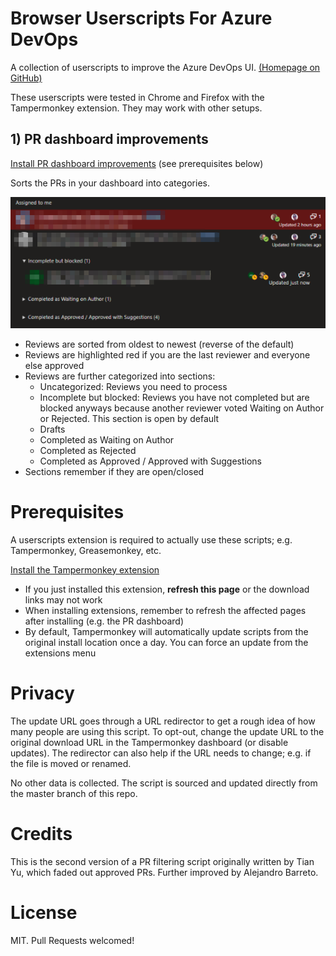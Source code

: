 # Browser Userscripts For Azure DevOps

A collection of userscripts to improve the Azure DevOps UI. [(Homepage on GitHub)](https://github.com/alejandro5042/azdo-userscripts)

These userscripts were tested in Chrome and Firefox with the Tampermonkey extension. They may work with other setups.

## 1) PR dashboard improvements

[Install PR dashboard improvements](https://github.com/alejandro5042/azdo-userscripts/raw/master/src/azdo-pr-dashboard.user.js) (see prerequisites below)

Sorts the PRs in your dashboard into categories. 

![(Picture of an example dashboard)](static/azdo-pr-dashboard-example.png)

- Reviews are sorted from oldest to newest (reverse of the default)
- Reviews are highlighted red if you are the last reviewer and everyone else approved
- Reviews are further categorized into sections:
  - Uncategorized: Reviews you need to process
  - Incomplete but blocked: Reviews you have not completed but are blocked anyways because another reviewer voted Waiting on Author or Rejected. This section is open by default
  - Drafts
  - Completed as Waiting on Author
  - Completed as Rejected
  - Completed as Approved / Approved with Suggestions
- Sections remember if they are open/closed

# Prerequisites
A userscripts extension is required to actually use these scripts; e.g. Tampermonkey, Greasemonkey, etc.

[Install the Tampermonkey extension](https://tampermonkey.net/)

- If you just installed this extension, **refresh this page** or the download links may not work
- When installing extensions, remember to refresh the affected pages after installing (e.g. the PR dashboard)
- By default, Tampermonkey will automatically update scripts from the original install location once a day. You can force an update from the extensions menu

# Privacy
The update URL goes through a URL redirector to get a rough idea of how many people are using this script. To opt-out, change the update URL to the original download URL in the Tampermonkey dashboard (or disable updates). The redirector can also help if the URL needs to change; e.g. if the file is moved or renamed.

No other data is collected. The script is sourced and updated directly from the master branch of this repo.

# Credits
This is the second version of a PR filtering script originally written by Tian Yu, which faded out approved PRs. Further improved by Alejandro Barreto.

# License
MIT. Pull Requests welcomed!
